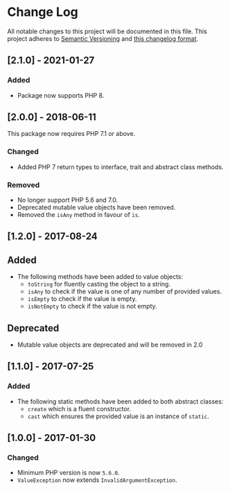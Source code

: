 # Change Log
All notable changes to this project will be documented in this file. This project adheres to
[Semantic Versioning](http://semver.org/) and [this changelog format](http://keepachangelog.com/).

## [2.1.0] - 2021-01-27

### Added
- Package now supports PHP 8.

## [2.0.0] - 2018-06-11

This package now requires PHP 7.1 or above.

### Changed
- Added PHP 7 return types to interface, trait and abstract class methods.

### Removed
- No longer support PHP 5.6 and 7.0.
- Deprecated mutable value objects have been removed.
- Removed the `isAny` method in favour of `is`.

## [1.2.0] - 2017-08-24

## Added
- The following methods have been added to value objects:
  - `toString` for fluently casting the object to a string.
  - `isAny` to check if the value is one of any number of provided values.
  - `isEmpty` to check if the value is empty.
  - `isNotEmpty` to check if the value is not empty.

## Deprecated
- Mutable value objects are deprecated and will be removed in 2.0

## [1.1.0] - 2017-07-25

### Added
- The following static methods have been added to both abstract classes:
  - `create` which is a fluent constructor.
  - `cast` which ensures the provided value is an instance of `static`.

## [1.0.0] - 2017-01-30

### Changed
- Minimum PHP version is now `5.6.0`.
- `ValueException` now extends `InvalidArgumentException`.

